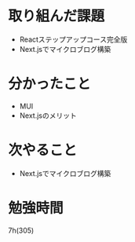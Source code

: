 # 取り組んだ課題

- Reactステップアップコース完全版
- Next.jsでマイクロブログ構築

# 分かったこと

- MUI
- Next.jsのメリット

# 次やること

- Next.jsでマイクロブログ構築

# 勉強時間
7h(305)